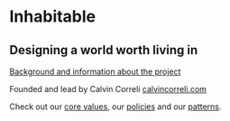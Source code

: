 # Inhabitable

## Designing a world worth living in

[Background and information about the project](http://anationapart.com)

Founded and lead by Calvin Correli
[calvincorreli.com](http://calvincorreli.com)

Check out our [core values](https://github.com/calvincorreli/anationapart/blob/master/values.md), our [policies](https://github.com/calvincorreli/anationapart/tree/master/policies) and our [patterns](https://github.com/calvincorreli/anationapart/tree/master/patterns).
